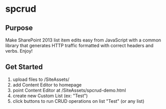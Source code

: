 # spcrud

## Purpose
Make SharePoint 2013 list item edits easy from JavaScript with a common library that generates HTTP traffic formatted with correct headers and verbs. Enjoy!


## Get Started
1) upload files to /SiteAssets/
2) add Content Editor to homepage
3) point Content Editor at /SiteAssets/spcrud-demo.html
4) create new Custom List (ex: "Test")
5) click buttons to run CRUD operations on list "Test" (or any list)